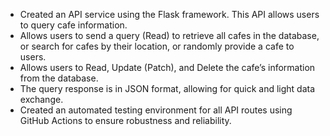 - Created an API service using the Flask framework. This API allows users to query cafe information.
- Allows users to send a query (Read) to retrieve all cafes in the database, or search for cafes by their location, or randomly provide a cafe to users.
- Allows users to Read, Update (Patch), and Delete the cafe’s information from the database.
- The query response is in JSON format, allowing for quick and light data exchange.
- Created an automated testing environment for all API routes using GitHub Actions to ensure robustness and reliability.

